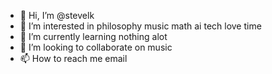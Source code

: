 - 👋 Hi, I’m @stevelk
- 👀 I’m interested in philosophy music math ai tech love time
- 🌱 I’m currently learning nothing alot
- 💞️ I’m looking to collaborate on music
- 📫 How to reach me email

<!---
stevelk/stevelk is a ✨ special ✨ repository because its `README.md` (this file) appears on your GitHub profile.
You can click the Preview link to take a look at your changes.
--->

